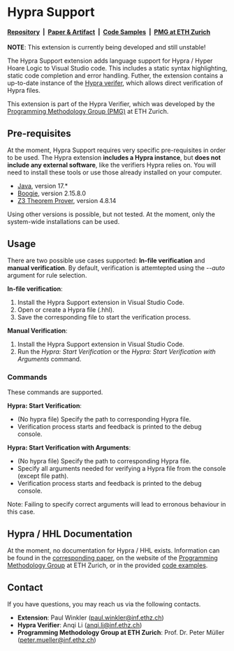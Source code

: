# Hypra Support

#### [Repository](https://github.com/pawinkler/hypra-support)&nbsp;&nbsp;|&nbsp;&nbsp;[Paper & Artifact](https://dl.acm.org/doi/10.1145/3689756)&nbsp;&nbsp;|&nbsp;&nbsp;[Code Samples](https://github.com/anqili426/hhl_frontend/tree/main/src/test)&nbsp;&nbsp;|&nbsp;&nbsp;[PMG at ETH Zurich](https://www.pm.inf.ethz.ch/)

**NOTE**: This extension is currently being developed and still unstable! 

The Hypra Support extension adds language support for Hypra / Hyper Hoare Logic to Visual Studio code. This includes a static syntax highlighting, static code completion and error handling. Futher, the extension contains a up-to-date instance of the [Hypra verifer](https://github.com/anqili426/hhl_frontend/), which allows direct verification of Hypra files.

This extension is part of the Hypra Verifier, which was developed by the [Programming Methodology Group (PMG)](https://www.pm.inf.ethz.ch/) at ETH Zurich.

## Pre-requisites
At the moment, Hypra Support requires very specific pre-requisites in order to be used. The Hypra extension **includes a Hypra instance**, but **does not include any external software**, like the verifiers Hypra relies on. You will need to install these tools or use those already installed on your computer.

 * [Java](https://dev.java/), version 17.*
 * [Boogie](https://www.microsoft.com/en-us/research/project/boogie-an-intermediate-verification-language/), version 2.15.8.0
 * [Z3 Theorem Prover](https://github.com/Z3Prover/z3), version 4.8.14

Using other versions is possible, but not tested. At the moment, only the system-wide installations can be used.

## Usage

There are two possible use cases supported: **In-file verification** and **manual verification**. By default, verification is attemtepted using the _--auto_ argument for rule selection.

**In-file verification**:

1. Install the Hypra Support extension in Visual Studio Code.
2. Open or create a Hypra file (.hhl).
3. Save the corresponding file to start the verification process.

**Manual Verification**:

1. Install the Hypra Support extension in Visual Studio Code.
2. Run the _Hypra: Start Verification_ or the _Hypra: Start Verification with Arguments_ command.

### Commands

These commands are supported. 

**Hypra: Start Verification**:

- (No hypra file) Specify the path to corresponding Hypra file.
- Verification process starts and feedback is printed to the debug console.

**Hypra: Start Verification with Arguments**:

- (No hypra file) Specify the path to corresponding Hypra file.
- Specify all arguments needed for verifying a Hypra file from the console (except file path).
- Verification process starts and feedback is printed to the debug console.

Note: Failing to specify correct arguments will lead to erronous behaviour in this case.

## Hypra / HHL Documentation

At the moment, no documentation for Hypra / HHL exists. Information can be found in the [corresponding paper](https://dl.acm.org/doi/10.1145/3689756), on the website of the [Programming Methodology Group](https://www.pm.inf.ethz.ch/) at ETH Zurich, or in the provided [code examples](https://github.com/anqili426/hhl_frontend/tree/main/src/test).

## Contact 

If you have questions, you may reach us via the following contacts.

- **Extension**: Paul Winkler ([paul.winkler@inf.ethz.ch](mailto:paul.winkler@inf.ethz.ch))
- **Hypra Verifier**: Anqi Li ([anqi.li@inf.ethz.ch](mailto:anqi.li@inf.ethz.ch))
- **Programming Methodology Group at ETH Zurich**: Prof. Dr. Peter Müller ([peter.mueller@inf.ethz.ch](mailto:peter.mueller@inf.ethz.ch))
